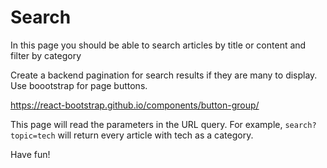 # Search

In this page you should be able to search articles by title or content and filter by category

Create a backend pagination for search results if they are many to display.
Use boootstrap for page buttons.

https://react-bootstrap.github.io/components/button-group/

This page will read the parameters in the URL query.
For example, `search?topic=tech` will return every article with tech as a category.

Have fun!
